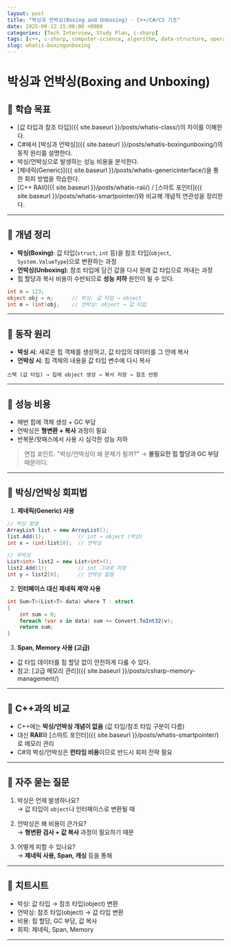 ```yaml
---
layout: post
title: "박싱과 언박싱(Boxing and Unboxing) - C++/C#/CS 기초"
date: 2025-09-22 15:00:00 +0900
categories: [Tech Interview, Study Plan, c-sharp]
tags: [c++, c-sharp, computer-science, algorithm, data-structure, operating-system, network, database, design-pattern]
slug: whatis-boxingunboxing
---
```


# 박싱과 언박싱(Boxing and Unboxing)

## 📌 학습 목표
- [값 타입과 참조 타입]({{ site.baseurl }}/posts/whatis-class/)의 차이를 이해한다.  
- C#에서 [박싱과 언박싱]({{ site.baseurl }}/posts/whatis-boxingunboxing/)의 동작 원리를 설명한다.  
- 박싱/언박싱으로 발생하는 성능 비용을 분석한다.  
- [제네릭(Generic)]({{ site.baseurl }}/posts/whatis-genericinterface/)을 통한 회피 방법을 학습한다.  
- [C++ RAII]({{ site.baseurl }}/posts/whatis-raii/) / [스마트 포인터]({{ site.baseurl }}/posts/whatis-smartpointer/)와 비교해 개념적 연관성을 정리한다.

---

## 📌 개념 정리
- **박싱(Boxing)**: 값 타입(`struct`, `int` 등)을 참조 타입(`object`, `System.ValueType`)으로 변환하는 과정  
- **언박싱(Unboxing)**: 참조 타입에 담긴 값을 다시 원래 값 타입으로 꺼내는 과정  
- 힙 할당과 복사 비용이 수반되므로 **성능 저하** 원인이 될 수 있다.

```csharp
int n = 123;
object obj = n;      // 박싱: 값 타입 → object
int m = (int)obj;    // 언박싱: object → 값 타입
```

---

## 📌 동작 원리
- **박싱 시**: 새로운 힙 객체를 생성하고, 값 타입의 데이터를 그 안에 복사  
- **언박싱 시**: 힙 객체의 내용을 값 타입 변수에 다시 복사  

```text
스택 (값 타입) → 힙에 object 생성 → 복사 저장 → 참조 반환
```

---

## 📌 성능 비용
- 매번 힙에 객체 생성 + GC 부담  
- 언박싱은 **형변환 + 복사** 과정이 필요  
- 반복문/핫패스에서 사용 시 심각한 성능 저하  

> 면접 포인트: "박싱/언박싱이 왜 문제가 될까?" → **불필요한 힙 할당과 GC 부담** 때문이다.

---

## 📌 박싱/언박싱 회피법
1. **제네릭(Generic) 사용**  
```csharp
// 박싱 발생
ArrayList list = new ArrayList();
list.Add(1);           // int → object (박싱)
int x = (int)list[0];  // 언박싱

// 무박싱
List<int> list2 = new List<int>();
list2.Add(1);          // int 그대로 저장
int y = list2[0];      // 언박싱 없음
```

2. **인터페이스 대신 제네릭 제약 사용**  
```csharp
int Sum<T>(List<T> data) where T : struct
{
    int sum = 0;
    foreach (var v in data) sum += Convert.ToInt32(v);
    return sum;
}
```

3. **Span<T>, Memory<T> 사용 (고급)**  
- 값 타입 데이터를 힙 할당 없이 안전하게 다룰 수 있다.  
- 참고: [고급 메모리 관리]({{ site.baseurl }}/posts/csharp-memory-management/)

---

## 📌 C++과의 비교
- C++에는 **박싱/언박싱 개념이 없음** (값 타입/참조 타입 구분이 다름)  
- 대신 **RAII**와 [스마트 포인터]({{ site.baseurl }}/posts/whatis-smartpointer/)로 메모리 관리  
- C#의 박싱/언박싱은 **런타임 비용**이므로 반드시 회피 전략 필요

---

## 📌 자주 묻는 질문
1) 박싱은 언제 발생하나요?  
→ 값 타입이 `object`나 인터페이스로 변환될 때  

2) 언박싱은 왜 비용이 큰가요?  
→ **형변환 검사 + 값 복사** 과정이 필요하기 때문  

3) 어떻게 피할 수 있나요?  
→ **제네릭 사용, Span<T>, 캐싱** 등을 통해  

---

## 📌 치트시트
- 박싱: 값 타입 → 참조 타입(object) 변환  
- 언박싱: 참조 타입(object) → 값 타입 변환  
- 비용: 힙 할당, GC 부담, 값 복사  
- 회피: 제네릭, Span<T>, Memory<T>  

---